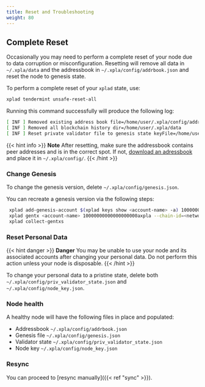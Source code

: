 ```yaml
---
title: Reset and Troubleshooting
weight: 80
---
```


## Complete Reset

Occasionally you may need to perform a complete reset of your node due to data corruption or misconfiguration. Resetting will remove all data in `~/.xpla/data` and the addressbook in `~/.xpla/config/addrbook.json` and reset the node to genesis state.

To perform a complete reset of your `xplad` state, use:

```sh
xplad tendermint unsafe-reset-all
```

Running this command successfully will produce the following log:

```sh
[ INF ] Removed existing address book file=/home/user/.xpla/config/addrbook.json
[ INF ] Removed all blockchain history dir=/home/user/.xpla/data
[ INF ] Reset private validator file to genesis state keyFile=/home/user/.xpla/config/priv_validator_key.json stateFile=/home/user/.xpla/data/priv_validator_state.json
```

{{< hint info >}}
**Note**
After resetting, make sure the addressbook contains peer addresses and is in the correct spot. If not, [download an adressbook](../join-a-network#1-select-a-network) and place it in `~/.xpla/config/`.
{{< /hint >}}

### Change Genesis

To change the genesis version, delete `~/.xpla/config/genesis.json`.

You can recreate a genesis version via the following steps:

```bash
 xplad add-genesis-account $(xplad keys show <account-name> -a) 100000000000000000000axpla
 xplad gentx <account-name> 10000000000000000000axpla --chain-id=<network-name>
 xplad collect-gentxs
```

### Reset Personal Data

{{< hint danger >}}
**Danger**
You may be unable to use your node and its associated accounts after changing your personal data. Do not perform this action unless your node is disposable.
{{< /hint >}}

To change your personal data to a pristine state, delete both `~/.xpla/config/priv_validator_state.json` and `~/.xpla/config/node_key.json`.

### Node health

A healthy node will have the following files in place and populated:

- Addressbook `~/.xpla/config/addrbook.json`
- Genesis file `~/.xpla/config/genesis.json`
- Validator state `~/.xpla/config/priv_validator_state.json`
- Node key `~/.xpla/config/node_key.json`

### Resync

You can proceed to [resync manually]({{< ref "sync" >}}).
